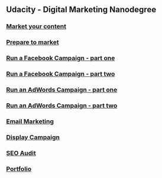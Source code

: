 ## Udacity - Digital Marketing Nanodegree

### [Market your content](/projects/market-your-content.pdf) 
### [Prepare to market](/projects/prepare-to-market.pdf) 
### [Run a Facebook Campaign - part one](/projects/run-a-facebook-campaign-part-one.pdf) 
### [Run a Facebook Campaign - part two](/projects/run-a-facebook-campaign-part-two.pdf) 
### [Run an AdWords Campaign - part one](/projects/run-an-adwords-campaign-part-one.pdf) 
### [Run an AdWords Campaign - part two](/projects/run-an-adwords-campaign-part-two.pdf) 
### [Email Marketing](/projects/email-marketing.pdf) 
### [Display Campaign](/projects/evaluate-a-display-campaign.pdf) 
### [SEO Audit](/projects/seo-audit.pdf) 
### [Portfolio](/projects/portfolio.pdf) 
